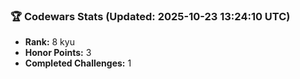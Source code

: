 ### 🏆 Codewars Stats (Updated: 2025-10-23 13:24:10 UTC)

- **Rank:** 8 kyu
- **Honor Points:** 3
- **Completed Challenges:** 1
